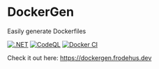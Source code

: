 # DockerGen
Easily generate Dockerfiles

[![.NET](https://github.com/FrodeHus/dockergen/actions/workflows/dotnet.yml/badge.svg)](https://github.com/FrodeHus/dockergen/actions/workflows/dotnet.yml) [![CodeQL](https://github.com/FrodeHus/dockergen/actions/workflows/codeql-analysis.yml/badge.svg)](https://github.com/FrodeHus/dockergen/actions/workflows/codeql-analysis.yml)
 [![Docker CI](https://github.com/FrodeHus/dockergen/actions/workflows/docker.yml/badge.svg)](https://github.com/FrodeHus/dockergen/actions/workflows/docker.yml)
 
Check it out here: <https://dockergen.frodehus.dev>
